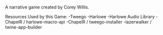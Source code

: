 A narrative game created by Corey Willis.

Resources Used by this Game:
-Tweego
-Harlowe
-Harlowe Audio Library
-ChapelR / harlowe-macro-api
-ChapelR / tweego-installer
-lazerwalker / twine-app-builder
